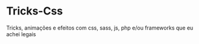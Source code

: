 # Tricks-Css
 Tricks, animações e efeitos com css, sass, js, php e/ou frameworks que eu achei legais
